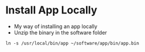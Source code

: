# Install App Locally
* My way of installing an app locally
* Unzip the binary in the software folder
```
ln -s /usr/local/bin/app ~/software/app/bin/app.bin
```
